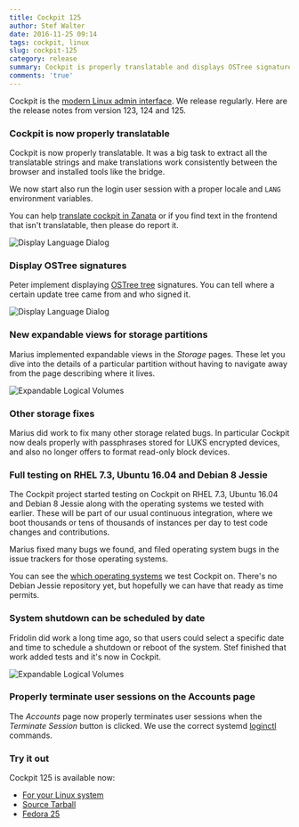 ```yaml
---
title: Cockpit 125
author: Stef Walter
date: 2016-11-25 09:14
tags: cockpit, linux
slug: cockpit-125
category: release
summary: Cockpit is properly translatable and displays OSTree signatures.
comments: 'true'
---
```


Cockpit is the [modern Linux admin interface](http://cockpit-project.org/). We release
regularly. Here are the release notes from version 123, 124 and 125.

### Cockpit is now properly translatable

Cockpit is now properly translatable. It was a big task to extract
all the translatable strings and make translations work consistently
between the browser and installed tools like the bridge.

We now start also run the login user session with a proper locale and
```LANG``` environment variables.

You can help
[translate cockpit in Zanata](https://fedora.zanata.org/iteration/view/cockpit/master)
or if you find text in the frontend that isn't translatable, then
please do report it.

![Display Language Dialog](http://cockpit-project.org/blog/images/translatable.png)

### Display OSTree signatures

Peter implement displaying
[OSTree tree](http://www.projectatomic.io/docs/os-updates/) signatures. You
can tell where a certain update tree came from and who signed it.

![Display Language Dialog](http://cockpit-project.org/blog/images/ostree-signatures.png)

### New expandable views for storage partitions

Marius implemented expandable views in the *Storage* pages. These let
you dive into the details of a particular partition without having
to navigate away from the page describing where it lives.

![Expandable Logical Volumes](http://cockpit-project.org/blog/images/storage-listing.png)

### Other storage fixes

Marius did work to fix many other storage related bugs. In particular
Cockpit now deals properly with passphrases stored for LUKS encrypted
devices, and also no longer offers to format read-only block devices.

### Full testing on RHEL 7.3, Ubuntu 16.04 and Debian 8 Jessie

The Cockpit project started testing on Cockpit on RHEL 7.3, Ubuntu 16.04
and Debian 8 Jessie along with the operating systems we tested with earlier.
These will be part of our usual continuous integration, where we boot
thousands or tens of thousands of instances per day to test code changes
and contributions.

Marius fixed many bugs we found, and filed operating system bugs in
the issue trackers for those operating systems.

You can see the [which operating systems](http://cockpit-project.org/running.html)
we test Cockpit on. There's no Debian Jessie repository yet, but hopefully
we can have that ready as time permits.

### System shutdown can be scheduled by date

Fridolin did work a long time ago, so that users could select a specific
date and time to schedule a shutdown or reboot of the system. Stef
finished that work added tests and it's now in Cockpit.

![Expandable Logical Volumes](http://cockpit-project.org/blog/images/shutdown-date.png)

### Properly terminate user sessions on the Accounts page

The *Accounts* page now properly terminates user sessions when the
*Terminate Session* button is clicked. We use the correct systemd
[loginctl](https://www.freedesktop.org/software/systemd/man/loginctl.html)
commands.

### Try it out

Cockpit 125 is available now:

 * [For your Linux system](http://cockpit-project.org/running.html)
 * [Source Tarball](https://github.com/cockpit-project/cockpit/releases/tag/125)
 * [Fedora 25](https://bodhi.fedoraproject.org/updates/cockpit-125-1.fc25)
